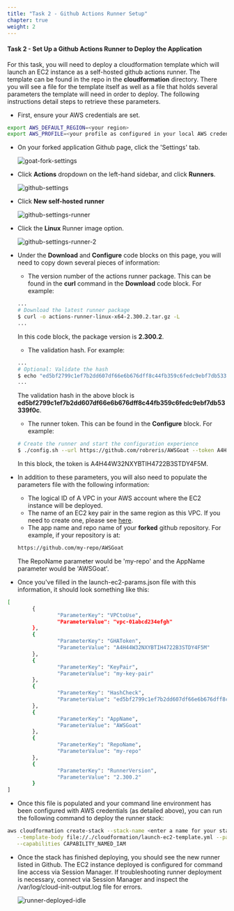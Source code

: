 ```yaml
---
title: "Task 2 - Github Actions Runner Setup"
chapter: true
weight: 2
---
```


#### Task 2 - Set Up a Github Actions Runner to Deploy the Application

For this task, you will need to deploy a cloudformation template which will launch an EC2 instance as a self-hosted github actions runner. The template can be found in the repo in the **cloudformation** directory. There you will see a file for the template itself as well as a file that holds several parameters the template will need in order to deploy. The following instructions detail steps to retrieve these parameters.

* First, ensure your AWS credentials are set.

```sh
export AWS_DEFAULT_REGION=<your region>
export AWS_PROFILE=<your profile as configured in your local AWS credentials file>
```

* On your forked application Github page, click the 'Settings' tab.

    ![goat-fork-settings](/images/goat-fork-settings.png)

* Click **Actions** dropdown on the left-hand sidebar, and click **Runners**.

    ![github-settings](/images/github-settings.png)

* Click **New self-hosted runner**

    ![github-settings-runner](/images/github-settings-runner.png)

* Click the **Linux** Runner image option.

    ![github-settings-runner-2](/images/github-settings-runner-2.png)

* Under the **Download** and **Configure** code blocks on this page, you will need to copy down several pieces of information:

    * The version number of the actions runner package. This can be found in the **curl** command in the **Download** code block. For example:
    ```sh
    ...
    # Download the latest runner package
    $ curl -o actions-runner-linux-x64-2.300.2.tar.gz -L
    ...
    ```
    In this code block, the package version is **2.300.2**.

    * The validation hash. For example:
    ```sh
    ...
    # Optional: Validate the hash
    $ echo "ed5bf2799c1ef7b2dd607df66e6b676dff8c44fb359c6fedc9ebf7db53339f0c  actions-runner-linux-x64-2.300.2.tar.gz" | shasum -a 256 -c
    ...
    ```
    The validation hash in the above block is **ed5bf2799c1ef7b2dd607df66e6b676dff8c44fb359c6fedc9ebf7db53339f0c**.

    * The runner token. This can be found in the **Configure** block. For example:
    ```sh
    # Create the runner and start the configuration experience
    $ ./config.sh --url https://github.com/robreris/AWSGoat --token A4H44W32NXYBTIH4722B3STDY4F5M
    ```
    In this block, the token is A4H44W32NXYBTIH4722B3STDY4F5M.

* In addition to these parameters, you will also need to populate the parameters file with the following information:

    * The logical ID of A VPC in your AWS account where the EC2 instance will be deployed.
    * The name of an EC2 key pair in the same region as this VPC. If you need to create one, please see [here](https://docs.aws.amazon.com/AWSEC2/latest/WindowsGuide/create-key-pairs.html).
    * The app name and repo name of your **forked** github repository. For example, if your repository is at:
    ```sh
    https://github.com/my-repo/AWSGoat
    ```
    The RepoName parameter would be 'my-repo' and the AppName parameter would be 'AWSGoat'.

* Once you've filled in the launch-ec2-params.json file with this information, it should look something like this:

```sh
[
        {
                "ParameterKey": "VPCtoUse",
                "ParameterValue": "vpc-01abcd234efgh"
        },
        {
                "ParameterKey": "GHAToken",
                "ParameterValue": "A4H44W32NXYBTIH4722B3STDY4F5M"
        },
        {
                "ParameterKey": "KeyPair",
                "ParameterValue": "my-key-pair"
        },
        {
                "ParameterKey": "HashCheck",
                "ParameterValue": "ed5bf2799c1ef7b2dd607df66e6b676dff8c44fb359c6fedc9ebf7db53339f0c"
        },
        {
                "ParameterKey": "AppName",
                "ParameterValue": "AWSGoat"
        },
        {
                "ParameterKey": "RepoName",
                "ParameterValue": "my-repo"
        },
        {
                "ParameterKey": "RunnerVersion",
                "ParameterValue": "2.300.2"
        }
]
```


* Once this file is populated and your command line environment has been configured with AWS credentials (as detailed above), you can run the following command to deploy the runner stack:

```sh
aws cloudformation create-stack --stack-name <enter a name for your stack here> \
   --template-body file://./cloudformation/launch-ec2-template.yml --parameters file://./cloudformation/launch-ec2-params.json \
   --capabilities CAPABILITY_NAMED_IAM
```

* Once the stack has finished deploying, you should see the new runner listed in Github. The EC2 instance deployed is configured for command line access via Session Manager. If troubleshooting runner deployment is necessary, connect via Session Manager and inspect the /var/log/cloud-init-output.log file for errors.

    ![runner-deployed-idle](/images/runner-deployed-idle.png)


